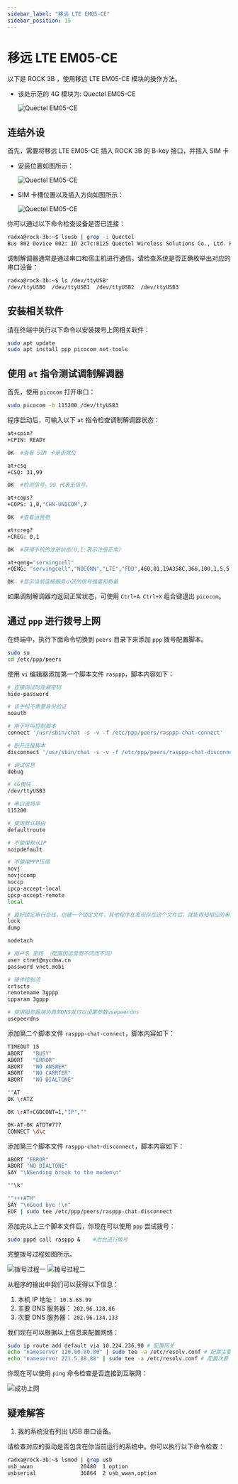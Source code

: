 ```yaml
---
sidebar_label: "移远 LTE EM05-CE"
sidebar_position: 15
---
```


# 移远 LTE EM05-CE

以下是 ROCK 3B ，使用移远 LTE EM05-CE 模块的操作方法。

- 该处示范的 4G 模块为: Quectel EM05-CE

  ![Quectel EM05-CE](/img/rock3/3b/rock3b-em05-ce-4g.webp)

## 连结外设

首先，需要将移远 LTE EM05-CE 插入 ROCK 3B 的 B-key 接口，并插入 SIM 卡

- 安装位置如图所示：

  ![Quectel EM05-CE](/img/rock3/3b/rock3b-4g-Insertion-method.webp)

- SIM 卡槽位置以及插入方向如图所示：

  ![Quectel EM05-CE](/img/rock3/3b/rock3b-sim-card.webp)

你可以通过以下命令检查设备是否已连接：

```bash
radxa@rock-3b:~$ lsusb | grep -i Quectel
Bus 002 Device 002: ID 2c7c:0125 Quectel Wireless Solutions Co., Ltd. EC25 LTE modem
```

调制解调器通常是通过串口和宿主机进行通信。请检查系统是否正确枚举出对应的串口设备：

```bash
radxa@rock-3b:~$ ls /dev/ttyUSB*
/dev/ttyUSB0  /dev/ttyUSB1  /dev/ttyUSB2  /dev/ttyUSB3
```

## 安装相关软件

请在终端中执行以下命令以安装拨号上网相关软件：

```bash
sudo apt update
sudo apt install ppp picocom net-tools
```

## 使用 `at` 指令测试调制解调器

首先，使用 `picocom` 打开串口：

```bash
sudo picocom -b 115200 /dev/ttyUSB3
```

程序启动后，可输入以下 `at` 指令检查调制解调器状态：

```bash
at+cpin?
+CPIN: READY

OK  #查看 SIM 卡是否就位

at+csq
+CSQ: 31,99

OK  #检测信号，99 代表无信号。

at+cops?
+COPS: 1,0,"CHN-UNICOM",7

OK  #查看运营商

at+creg?
+CREG: 0,1

OK  #获得手机的注册状态(0,1:表示注册正常)

at+qeng="servingcell"
+QENG: "servingcell","NOCONN","LTE","FDD",460,01,19A358C,366,100,1,5,5,774E,-108,-5,-83,9,13

OK  #显示当前连接服务小区的信号强度和质量
```

如果调制解调器均返回正常状态，可使用 `Ctrl+A Ctrl+X` 组合键退出 `picocom`。

## 通过 `ppp` 进行拨号上网

在终端中，执行下面命令切换到 `peers` 目录下来添加 `ppp` 拨号配置脚本。

```bash
sudo su
cd /etc/ppp/peers
```

使用 `vi` 编辑器添加第一个脚本文件 `rasppp`，脚本内容如下：

```bash
# 连接调试时隐藏密码
hide-password

# 该手机不需要身份验证
noauth

# 用于呼叫控制脚本
connect '/usr/sbin/chat -s -v -f /etc/ppp/peers/rasppp-chat-connect'

# 断开连接脚本
disconnect '/usr/sbin/chat -s -v -f /etc/ppp/peers/rasppp-chat-disconnect'

# 调试信息
debug

# 4G模块
/dev/ttyUSB3

# 串口波特率
115200

# 使用默认路由
defaultroute

# 不使用默认IP
noipdefault

# 不使用PPP压缩
novj
novjccomp
noccp
ipcp-accept-local
ipcp-accept-remote
local

# 最好锁定串行总线，创建一个锁定文件，其他程序在发现存在这个文件后，就能得知相应的串口已经被使用。
lock
dump

nodetach

# 用户名 密码 （配置因运营商不同而不同）
user ctnet@mycdma.cn
password vnet.mobi

# 硬件控制流
crtscts
remotename 3gppp
ipparam 3gppp

# 使用服务器端协商的DNS就可以设置参数usepeerdns
usepeerdns
```

添加第二个脚本文件 `rasppp-chat-connect`，脚本内容如下：

```bash
TIMEOUT 15
ABORT   "BUSY"
ABORT   "ERROR"
ABORT   "NO ANSWER"
ABORT   "NO CARRTER"
ABORT   "NO DIALTONE"

""AT
OK \rATZ

OK \rAT+CGDCONT=1,"IP",""

OK-AT-OK ATDT#777
CONNECT \d\c
```

添加第三个脚本文件 `rasppp-chat-disconnect`，脚本内容如下：

```bash
ABORT "ERROR"
ABORT "NO DIALTONE"
SAY "\NSending break to the modem\n"

""\k"

""+++ATH"
SAY "\nGood bye !\n"
EOF | sudo tee /etc/ppp/peers/rasppp-chat-disconnect
```

添加完以上三个脚本文件后，你现在可以使用 `ppp` 尝试拨号：

```bash
sudo pppd call rasppp &    #后台进行拨号
```

完整拨号过程如图所示。

![拨号过程一](/img/rock3/3b/rock3b-pppd-process1.webp)
![拨号过程二](/img/rock3/3b/rock3b-pppd-process2.webp)

从程序的输出中我们可以获得以下信息：

1. 本机 IP 地址： `10.5.65.99`
2. 主要 DNS 服务器： `202.96.128.86`
3. 次要 DNS 服务器： `202.96.134.133`

我们现在可以根据以上信息来配置网络：

```bash
sudo ip route add default via 10.224.236.90 # 配置网关
echo "nameserver 120.80.80.80" | sudo tee -a /etc/resolv.conf # 配置主要 DNS
echo "nameserver 221.5.88.88" | sudo tee -a /etc/resolv.conf # 配置次要 DNS
```

你现在可以使用 `ping` 命令检查是否连接到互联网：

![成功上网](/img/rock3/3b/rock3b-ping-success.webp)

## 疑难解答

1. 我的系统没有列出 USB 串口设备。

请检查对应的驱动是否包含在你当前运行的系统中。你可以执行以下命令检查：

```bash
radxa@rock-3b:~$ lsmod | grep usb
usb_wwan               20480  1 option
usbserial              36864  2 usb_wwan,option
```
